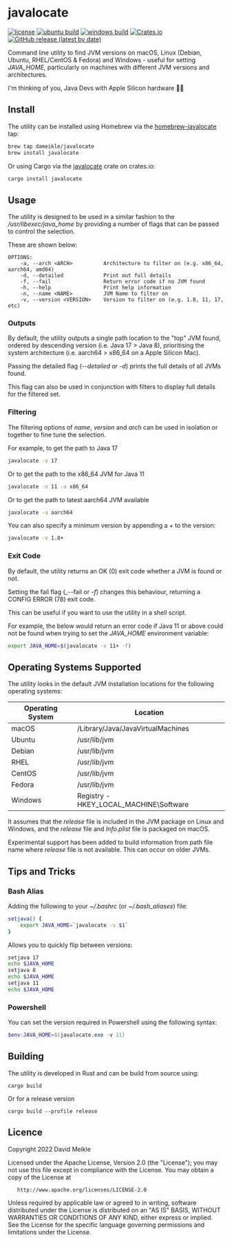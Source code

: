 # javalocate
[![license](https://img.shields.io/github/license/dameikle/javalocate.svg?maxAge=2592000)](https://github.com/dameikle/javalocate/blob/main/LICENSE)
[![ubuntu build](https://github.com/dameikle/javalocate/actions/workflows/ubuntu.yml/badge.svg)](https://github.com/dameikle/javalocate/actions)
[![windows build](https://github.com/dameikle/javalocate/actions/workflows/windows.yml/badge.svg)](https://github.com/dameikle/javalocate/actions)
[![Crates.io](https://img.shields.io/crates/v/javalocate)](https://crates.io/crates/javalocate)
[![GitHub release (latest by date)](https://img.shields.io/github/v/release/dameikle/javalocate)](https://github.com/dameikle/javalocate/releases)

Command line utility to find JVM versions on macOS, Linux (Debian, Ubuntu, RHEL/CentOS & Fedora) and Windows - useful 
for setting _JAVA_HOME_, particularly on machines with different JVM versions and architectures. 

I'm thinking of you, Java Devs with Apple Silicon hardware 🐱‍💻

## Install

The utility can be installed using Homebrew via the [homebrew-javalocate](https://github.com/dameikle/homebrew-javalocate) tap:
```bash
brew tap dameikle/javalocate
brew install javalocate
```
Or using Cargo via the [javalocate](https://crates.io/crates/javalocate) crate on crates.io:
```bash
cargo install javalocate
```

## Usage

The utility is designed to be used in a similar fashion to the _/usr/libexec/java_home_ by providing 
a number of flags that can be passed to control the selection.

These are shown below:

```
OPTIONS:
    -a, --arch <ARCH>          Architecture to filter on (e.g. x86_64, aarch64, amd64)
    -d, --detailed             Print out full details
    -f, --fail                 Return error code if no JVM found
    -h, --help                 Print help information
    -n, --name <NAME>          JVM Name to filter on
    -v, --version <VERSION>    Version to filter on (e.g. 1.8, 11, 17, etc)
```

### Outputs
By default, the utility outputs a single path location to the "top" JVM found, ordered by descending version (i.e. Java 17 > Java 8), 
prioritising the system architecture (i.e. aarch64 > x86_64 on a Apple Silicon Mac).

Passing the detailed flag (_--detailed_ or _-d_) prints the full details of all JVMs found.

This flag can also be used in conjunction with filters to display full details for the filtered set.

### Filtering

The filtering options of _name_, _version_ and _arch_ can be used in isolation or together to fine tune the selection.

For example, to get the path to Java 17
```bash
javalocate -v 17
```

Or to get the path to the x86_64 JVM for Java 11 
```bash
javalocate -v 11 -a x86_64
```

Or to get the path to latest aarch64 JVM available
```bash
javalocate -a aarch64
```

You can also specify a minimum version by appending a _+_ to the version:
```bash
javalocate -v 1.8+
```

### Exit Code

By default, the utility returns an OK (0) exit code whether a JVM is found or not.

Setting the fail flag (_--fail or _-f_) changes this behaviour, returning a CONFIG ERROR (78) exit code.

This can be useful if you want to use the utility in a shell script.

For example, the below would return an error code if Java 11 or above could not be found when trying to set the _JAVA_HOME_ environment variable:
```bash
export JAVA_HOME=$(javalocate -v 11+ -f)
```

## Operating Systems Supported

The utility looks in the default JVM installation locations for the following operating systems:

| Operating System | Location                               |
|------------------|----------------------------------------|
| macOS            | /Library/Java/JavaVirtualMachines      |
| Ubuntu           | /usr/lib/jvm                           |
| Debian           | /usr/lib/jvm                           |
| RHEL             | /usr/lib/jvm                           |
| CentOS           | /usr/lib/jvm                           |
| Fedora           | /usr/lib/jvm                           |
| Windows          | Registry - HKEY_LOCAL_MACHINE\Software |

It assumes that the _release_ file is included in the JVM package on Linux and Windows, and the _release_ file and
_Info.plist_ file is packaged on macOS.

Experimental support has been added to build information from path file name where _release_ file is not available. This
can occur on older JVMs.

## Tips and Tricks

### Bash Alias

Adding the following to your _~/.bashrc_ (or _~/.bash_aliases_) file:

```bash
setjava() {
    export JAVA_HOME=`javalocate -v $1`
}
```

Allows you to quickly flip between versions:
```bash
setjava 17
echo $JAVA_HOME
setjava 8
echo $JAVA_HOME
setjava 11
echo $JAVA_HOME
```

### Powershell
You can set the version required in Powershell using the following syntax:
```powershell
$env:JAVA_HOME=$(javalocate.exe -v 11)
```

## Building

The utility is developed in Rust and can be build from source using:

```
cargo build
```

Or for a release version
```
cargo build --profile release
```

## Licence
Copyright 2022 David Meikle

Licensed under the Apache License, Version 2.0 (the "License");
you may not use this file except in compliance with the License.
You may obtain a copy of the License at

       http://www.apache.org/licenses/LICENSE-2.0

Unless required by applicable law or agreed to in writing, software
distributed under the License is distributed on an "AS IS" BASIS,
WITHOUT WARRANTIES OR CONDITIONS OF ANY KIND, either express or implied.
See the License for the specific language governing permissions and
limitations under the License.
